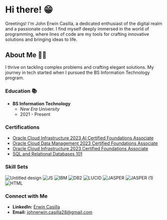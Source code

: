 # Hi there! 😁
Greetings! I'm John Erwin Casilla, a dedicated enthusiast of the digital realm and a passionate coder. I find myself deeply immersed in the world of programming, where lines of code are my tools for crafting innovative solutions and bringing ideas to life.
## About Me 👨‍💻
I thrive on tackling complex problems and crafting elegant solutions. My journey in tech started when I pursued the BS Information Technology program.

### Education 📚
- **BS Information Technology**
  - *New Era University*
  - 2021 - Present

### Certifications
- [Oracle Cloud Infrastructure 2023 AI Certified Foundations Associate](Certification_Link_1)
- [Oracle Cloud Data Management 2023 Certified Foundations Associate](https://catalog-education.oracle.com/pls/certview/sharebadge?id=55184B67615E5F23748D2BA243767AF547D932E520738F012C7FCA2677C6AC7B&fbclid=IwAR2i9PKPD5JTsCscwW2n6EEp2J5xYo7AEzulKm6kTy9pHAxXs_C0xy1dxqk)
- [Oracle Cloud Infrastructure 2023 Certified Foundations Associate](https://catalog-education.oracle.com/pls/certview/sharebadge?id=4C906D906DABB047762DB47BBE8B160670845CF40318158AA3AF07F7A80D67DE&fbclid=IwAR2ZtLih86MB6BmEjh6AWvnFezd3YsK-YXwXJYBG3KLSDOg2TrXZiDZNhPI)
- [SQL and Relational Databases 101](https://courses.cognitiveclass.ai/certificates/a3768491da684c76925f60017234806f)

### Skill Sets
![Untitled design](https://github.com/JohnErwinCasilla/DerkCraftsTech/assets/152262067/9335b479-7479-4e49-bd31-d79190d9c56f) ![JS](https://github.com/JohnErwinCasilla/DerkCraftsTech/assets/152262067/fe19bb27-f9d1-4e1b-8b0e-f9fea72c34a4) ![IBM](https://github.com/JohnErwinCasilla/DerkCraftsTech/assets/152262067/4fdb1b09-36d4-404a-8f4f-5b4f64f84962) ![DB2](https://github.com/JohnErwinCasilla/DerkCraftsTech/assets/152262067/ec8cfc72-2bfe-4f84-8fc7-ed9c4aecb0c0) ![LUCID](https://github.com/JohnErwinCasilla/DerkCraftsTech/assets/152262067/eba01deb-f1a1-4245-a5ca-bf66416eb1e5) ![JASPER](https://github.com/JohnErwinCasilla/DerkCraftsTech/assets/152262067/dcc600f3-5d25-4757-99d8-18652529e6b8) ![JASPER (1)](https://github.com/JohnErwinCasilla/DerkCraftsTech/assets/152262067/4d624072-b22d-47f7-be16-680d83f2d069) ![HTML](https://github.com/JohnErwinCasilla/DerkCraftsTech/assets/152262067/40155f7a-b70f-4a14-9b75-ae27493a8edd)

### Connect with Me
- **LinkedIn:** [Erwin Casilla](https://www.linkedin.com/in/erwin-casilla-66bb362a1/)
- **Email:** johnerwin.casilla28@gmail.com
